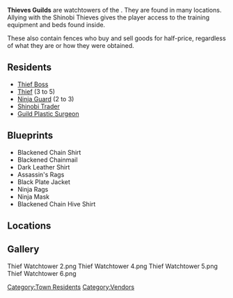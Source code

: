 **Thieves Guilds** are watchtowers of the [](Shinobi_Thieves.md). They are found in many locations.
Allying with the Shinobi Thieves gives the player access to the training
equipment and beds found inside.

These also contain fences who buy and sell goods for half-price,
regardless of what they are or how they were obtained.

## Residents

- [Thief Boss](Thief_Boss.md "wikilink")
- [Thief](Thief.md "wikilink") (3 to 5)
- [Ninja Guard](Ninja_Guard.md "wikilink") (2 to 3)
- [Shinobi Trader](Shinobi_Trader.md "wikilink")
- [Guild Plastic Surgeon](Guild_Plastic_Surgeon.md "wikilink")

## Blueprints

- Blackened Chain Shirt
- Blackened Chainmail
- Dark Leather Shirt
- Assassin's Rags
- Black Plate Jacket
- Ninja Rags
- Ninja Mask
- Blackened Chain Hive Shirt

## Locations

## Gallery

Thief Watchtower 2.png Thief Watchtower 4.png Thief Watchtower 5.png
Thief Watchtower 6.png

[Category:Town Residents](Category:Town_Residents "wikilink")
[Category:Vendors](Category:Vendors "wikilink")